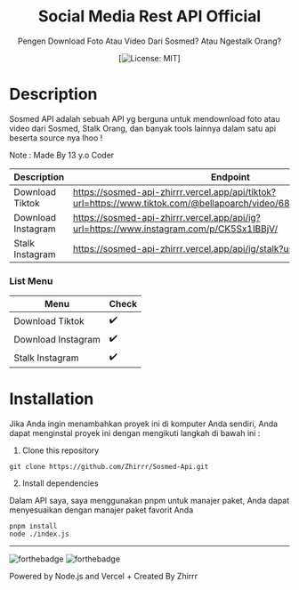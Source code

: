<div align="center">
<h1>Social Media Rest API Official</h1>

<p>Pengen Download Foto Atau Video Dari Sosmed? Atau Ngestalk Orang?</p>

[![License: MIT](https://img.shields.io/badge/License-MIT-yellow.svg)]
</div>

# Description
Sosmed API adalah sebuah API yg berguna untuk mendownload foto atau video dari Sosmed, Stalk Orang, dan banyak tools lainnya dalam satu api beserta source nya lhoo !

Note : Made By 13 y.o Coder


| Description | Endpoint | 
|------------ | ---------|
| Download Tiktok | https://sosmed-api-zhirrr.vercel.app/api/tiktok?url=https://www.tiktok.com/@bellapoarch/video/6871376520468794629 |
| Download Instagram | https://sosmed-api-zhirrr.vercel.app/api/ig?url=https://www.instagram.com/p/CK5Sx1IBBjV/ |
| Stalk Instagram | https://sosmed-api-zhirrr.vercel.app/api/ig/stalk?user=zhirr_ajalah |


### List Menu
| Menu | Check | 
|------------ | ---------|
| Download Tiktok | ✔️ |
| Download Instagram | ✔️ |
| Stalk Instagram | ✔️ |


# Installation
Jika Anda ingin menambahkan proyek ini di komputer Anda sendiri, Anda dapat menginstal proyek ini dengan mengikuti langkah di bawah ini :

1. Clone this repository
```
git clone https://github.com/Zhirrr/Sosmed-Api.git
```
2. Install dependencies

Dalam API saya, saya menggunakan pnpm untuk manajer paket, Anda dapat menyesuaikan dengan manajer paket favorit Anda
```
pnpm install
node ./index.js
```

---
![forthebadge](https://forthebadge.com/images/badges/built-with-love.svg)
![forthebadge](https://forthebadge.com/images/badges/made-with-javascript.svg)

Powered by Node.js and Vercel + Created By Zhirrr
